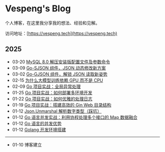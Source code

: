 # Vespeng's Blog

个人博客，在这里我分享我的想法、经验和见解。

访问地址：[https://vespeng.tech](https://vespeng.tech)

## 2025

- 03-20 [MySQL 8.0 解压安装版配置文件及参数命令](https://vespeng.tech/posts/mysql_config_and_command/)
- 03-09 [Go-SJSON 组件，JSON 动态修改新方案](https://vespeng.tech/posts/go_sjson_component/)
- 03-02 [Go-GJSON 组件，解锁 JSON 读取新姿势](https://vespeng.tech/posts/go_gjson_component/)
- 02-15 [为什么大模型训练依赖 GPU 而不是 CPU](https://vespeng.tech/posts/why_does_ai_training_rely_on_gpus_instead_of_cpus/)
- 02-09 [Go 项目实战：全局异常处理](https://vespeng.tech/posts/go_practical_global_exception_handling/)
- 01-25 [Go 项目实战：如何部署多环境开发](https://vespeng.tech/posts/go_practical_multi_environment_development/)
- 01-22 [Go 项目实战：如何优雅的处理日志](https://vespeng.tech/posts/go_practical_processing_log/)
- 01-19 [Go 项目实战：搭建高效的 Gin Web 目录结构](https://vespeng.tech/posts/go_practical_gin_directory_structure/)
- 01-12 [Json.Unmarshal 解析数字类型（踩坑）](https://vespeng.tech/posts/json_unmarshall_parsing_numeric_types/)
- 01-12 [Go 语言并发实战：利用协程处理多个接口的 Map 数据融合](https://vespeng.tech/posts/collaborative_processing_of_multiple_interfaces/)
- 01-12 [Go 语言的并发优势](https://vespeng.tech/posts/the_concurrency_advantage_of_go/)
- 01-12 [Golang 开发环境搭建](https://vespeng.tech/posts/golang_development_environment/)

---

- 01-10 博客建立
